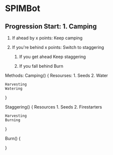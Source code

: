 # SPIMBot

Progression
Start:
	1.	Camping
----
1. If ahead by x points:
	Keep camping	

2. If you're behind x points:
	Switch to staggering

	1. If you get ahead
		Keep staggering

	2. If you fall behind
		Burn

Methods:
Camping()
{
	Resourses:
	1. Seeds
	2. Water

	Harvesting
	Watering
}

Staggering()
{
	Resources
	1. Seeds
	2. Firestarters

	Harvesting
	Burning
}

Burn()
{
	
}
